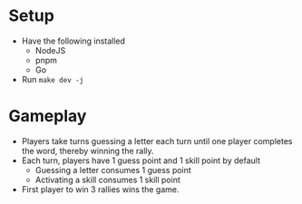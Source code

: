 # Setup
- Have the following installed
  - NodeJS
  - pnpm
  - Go
- Run `make dev -j`

# Gameplay
- Players take turns guessing a letter each turn until one player completes the word, thereby winning the rally.
- Each turn, players have 1 guess point and 1 skill point by default
  - Guessing a letter consumes 1 guess point
  - Activating a skill consumes 1 skill point
- First player to win 3 rallies wins the game.